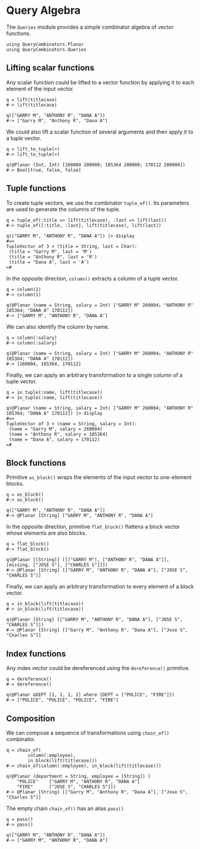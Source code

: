 # Query Algebra

The `Queries` module provides a simple combinator algebra of vector functions.

    using QueryCombinators.Planar
    using QueryCombinators.Queries


## Lifting scalar functions

Any scalar function could be lifted to a vector function by applying it to each
element of the input vector.

    q = lift(titlecase)
    #-> lift(titlecase)

    q(["GARRY M", "ANTHONY R", "DANA A"])
    #-> ["Garry M", "Anthony R", "Dana A"]

We could also lift a scalar function of several arguments and then apply it to
a tuple vector.

    q = lift_to_tuple(>)
    #-> lift_to_tuple(>)

    q(@Planar (Int, Int) [260004 200000; 185364 200000; 170112 200000])
    #-> Bool[true, false, false]


## Tuple functions

To create tuple vectors, we use the combinator `tuple_of()`. Its parameters
are used to generate the columns of the tuple.

    q = tuple_of(:title => lift(titlecase), :last => lift(last))
    #-> tuple_of([:title, :last], lift(titlecase), lift(last))

    q(["GARRY M", "ANTHONY R", "DANA A"]) |> display
    #=>
    TupleVector of 3 × (title = String, last = Char):
     (title = "Garry M", last = 'M')
     (title = "Anthony R", last = 'R')
     (title = "Dana A", last = 'A')
    =#

In the opposite direction, `column()` extracts a column of a tuple vector.

    q = column(1)
    #-> column(1)

    q(@Planar (name = String, salary = Int) ["GARRY M" 260004; "ANTHONY R" 185364; "DANA A" 170112])
    #-> ["GARRY M", "ANTHONY R", "DANA A"]

We can also identify the column by name.

    q = column(:salary)
    #-> column(:salary)

    q(@Planar (name = String, salary = Int) ["GARRY M" 260004; "ANTHONY R" 185364; "DANA A" 170112])
    #-> [260004, 185364, 170112]

Finally, we can apply an arbitrary transformation to a single column of a tuple vector.

    q = in_tuple(:name, lift(titlecase))
    #-> in_tuple(:name, lift(titlecase))

    q(@Planar (name = String, salary = Int) ["GARRY M" 260004; "ANTHONY R" 185364; "DANA A" 170112]) |> display
    #=>
    TupleVector of 3 × (name = String, salary = Int):
     (name = "Garry M", salary = 260004)
     (name = "Anthony R", salary = 185364)
     (name = "Dana A", salary = 170112)
    =#


## Block functions

Primitive `as_block()` wraps the elements of the input vector to one-element blocks.

    q = as_block()
    #-> as_block()

    q(["GARRY M", "ANTHONY R", "DANA A"])
    #-> @Planar [String] ["GARRY M", "ANTHONY R", "DANA A"]

In the opposite direction, primitive `flat_block()` flattens a block vector whose elements
are also blocks.

    q = flat_block()
    #-> flat_block()

    q(@Planar [[String]] [[["GARRY M"], ["ANTHONY R", "DANA A"]], [missing, ["JOSE S"], ["CHARLES S"]]])
    #-> @Planar [String] [["GARRY M", "ANTHONY R", "DANA A"], ["JOSE S", "CHARLES S"]]

Finally, we can apply an arbitrary transformation to every element of a block vector.

    q = in_block(lift(titlecase))
    #-> in_block(lift(titlecase))

    q(@Planar [String] [["GARRY M", "ANTHONY R", "DANA A"], ["JOSE S", "CHARLES S"]])
    #-> @Planar [String] [["Garry M", "Anthony R", "Dana A"], ["Jose S", "Charles S"]]


## Index functions

Any index vector could be dereferenced using the `dereference()` primitive.

    q = dereference()
    #-> dereference()

    q(@Planar &DEPT [1, 1, 1, 2] where {DEPT = ["POLICE", "FIRE"]})
    #-> ["POLICE", "POLICE", "POLICE", "FIRE"]


## Composition

We can compose a sequence of transformations using `chain_of()` combinator.

    q = chain_of(
            column(:employee),
            in_block(lift(titlecase)))
    #-> chain_of(column(:employee), in_block(lift(titlecase)))

    q(@Planar (department = String, employee = [String]) [
        "POLICE"    ["GARRY M", "ANTHONY R", "DANA A"]
        "FIRE"      ["JOSE S", "CHARLES S"]])
    #-> @Planar [String] [["Garry M", "Anthony R", "Dana A"], ["Jose S", "Charles S"]]

The empty chain `chain_of()` has an alias `pass()`

    q = pass()
    #-> pass()

    q(["GARRY M", "ANTHONY R", "DANA A"])
    #-> ["GARRY M", "ANTHONY R", "DANA A"]

